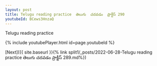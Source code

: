 ```yaml
---
layout: post
title: Telugu reading practice  తెలుగు  చదవడం  ప్రాక్టీస్ 290
youtubeId: BCews3HnzaQ
---
```

 
 
Telugu reading practice
 
 
 
 
 


{% include youtubePlayer.html id=page.youtubeId %}
 
[Next]({{ site.baseurl }}{% link  split1/_posts/2022-06-28-Telugu reading practice  తెలుగు  చదవడం  ప్రాక్టీస్ 289.md%})
 
